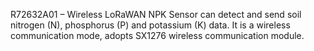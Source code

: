 R72632A01 – Wireless LoRaWAN NPK Sensor can detect and send soil nitrogen (N), phosphorus (P) and potassium (K) data. It is a wireless communication mode, adopts SX1276 wireless communication module.
